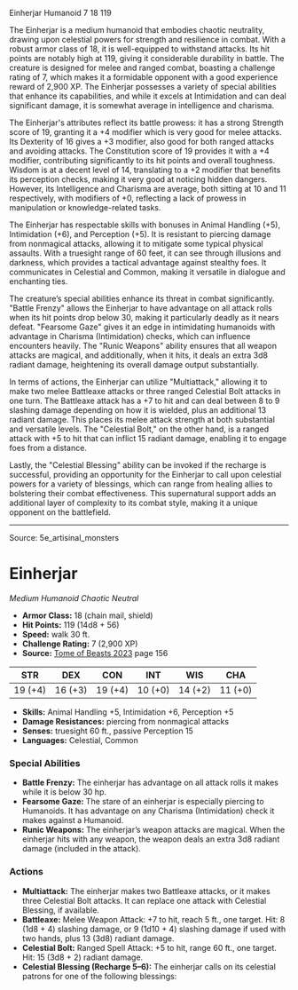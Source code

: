<MonsterName/>Einherjar</MonsterName>
<CreatureType/>Humanoid</CreatureType>
<CR/>7</CR>
<AC/>18</AC>
<HP/>119</HP>
<summary>The Einherjar is a medium humanoid that embodies chaotic neutrality, drawing upon celestial powers for strength and resilience in combat. With a robust armor class of 18, it is well-equipped to withstand attacks. Its hit points are notably high at 119, giving it considerable durability in battle. The creature is designed for melee and ranged combat, boasting a challenge rating of 7, which makes it a formidable opponent with a good experience reward of 2,900 XP. The Einherjar possesses a variety of special abilities that enhance its capabilities, and while it excels at Intimidation and can deal significant damage, it is somewhat average in intelligence and charisma.</summary>

<detail>

The Einherjar's attributes reflect its battle prowess: it has a strong Strength score of 19, granting it a +4 modifier which is very good for melee attacks. Its Dexterity of 16 gives a +3 modifier, also good for both ranged attacks and avoiding attacks. The Constitution score of 19 provides it with a +4 modifier, contributing significantly to its hit points and overall toughness. Wisdom is at a decent level of 14, translating to a +2 modifier that benefits its perception checks, making it very good at noticing hidden dangers. However, its Intelligence and Charisma are average, both sitting at 10 and 11 respectively, with modifiers of +0, reflecting a lack of prowess in manipulation or knowledge-related tasks.

The Einherjar has respectable skills with bonuses in Animal Handling (+5), Intimidation (+6), and Perception (+5). It is resistant to piercing damage from nonmagical attacks, allowing it to mitigate some typical physical assaults. With a truesight range of 60 feet, it can see through illusions and darkness, which provides a tactical advantage against stealthy foes. It communicates in Celestial and Common, making it versatile in dialogue and enchanting ties.

The creature’s special abilities enhance its threat in combat significantly. "Battle Frenzy" allows the Einherjar to have advantage on all attack rolls when its hit points drop below 30, making it particularly deadly as it nears defeat. "Fearsome Gaze" gives it an edge in intimidating humanoids with advantage in Charisma (Intimidation) checks, which can influence encounters heavily. The "Runic Weapons" ability ensures that all weapon attacks are magical, and additionally, when it hits, it deals an extra 3d8 radiant damage, heightening its overall damage output substantially.

In terms of actions, the Einherjar can utilize "Multiattack," allowing it to make two melee Battleaxe attacks or three ranged Celestial Bolt attacks in one turn. The Battleaxe attack has a +7 to hit and can deal between 8 to 9 slashing damage depending on how it is wielded, plus an additional 13 radiant damage. This places its melee attack strength at both substantial and versatile levels. The "Celestial Bolt," on the other hand, is a ranged attack with +5 to hit that can inflict 15 radiant damage, enabling it to engage foes from a distance.

Lastly, the "Celestial Blessing" ability can be invoked if the recharge is successful, providing an opportunity for the Einherjar to call upon celestial powers for a variety of blessings, which can range from healing allies to bolstering their combat effectiveness. This supernatural support adds an additional layer of complexity to its combat style, making it a unique opponent on the battlefield.</detail>



---

Source: 5e_artisinal_monsters

# Einherjar

*Medium* *Humanoid* *Chaotic Neutral*

- **Armor Class:** 18 (chain mail, shield)
- **Hit Points:** 119 (14d8 + 56)
- **Speed:** walk 30 ft.
- **Challenge Rating:** 7 (2,900 XP)
- **Source:** [Tome of Beasts 2023](https://koboldpress.com/kpstore/product/tome-of-beasts-1-2023-edition/) page 156

| STR | DEX | CON | INT | WIS | CHA |
| --- | --- | --- | --- | --- | --- |
| 19 (+4) | 16 (+3) | 19 (+4) | 10 (+0) | 14 (+2) | 11 (+0) |

- **Skills:** Animal Handling +5, Intimidation +6, Perception +5
- **Damage Resistances:** piercing from nonmagical attacks
- **Senses:** truesight 60 ft., passive Perception 15
- **Languages:** Celestial, Common

### Special Abilities

- **Battle Frenzy:** The einherjar has advantage on all attack rolls it makes while it is below 30 hp.
- **Fearsome Gaze:** The stare of an einherjar is especially piercing to Humanoids. It has advantage on any Charisma (Intimidation) check it makes against a Humanoid.
- **Runic Weapons:** The einherjar’s weapon attacks are magical. When the einherjar hits with any weapon, the weapon deals an extra 3d8 radiant damage (included in the attack).

### Actions

- **Multiattack:** The einherjar makes two Battleaxe attacks, or it makes three Celestial Bolt attacks. It can replace one attack with Celestial Blessing, if available.
- **Battleaxe:** Melee Weapon Attack: +7 to hit, reach 5 ft., one target. Hit: 8 (1d8 + 4) slashing damage, or 9 (1d10 + 4) slashing damage if used with two hands, plus 13 (3d8) radiant damage.
- **Celestial Bolt:** Ranged Spell Attack: +5 to hit, range 60 ft., one target. Hit: 15 (3d8 + 2) radiant damage.
- **Celestial Blessing (Recharge 5–6):** The einherjar calls on its celestial patrons for one of the following blessings:


